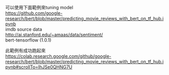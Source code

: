 可以使用下面範例來tuning model  
https://github.com/google-research/bert/blob/master/predicting_movie_reviews_with_bert_on_tf_hub.ipynb  
imdb source data  
http://ai.stanford.edu/~amaas/data/sentiment/  
bert-tensorflow (1.0.1)

此範例有成功跑起來  
https://colab.research.google.com/github/google-research/bert/blob/master/predicting_movie_reviews_with_bert_on_tf_hub.ipynb#scrollTo=IhJSe0QHNG7U  
